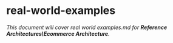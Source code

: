 # real-world-examples

_This document will cover real world examples.md for **Reference Architectures\Ecommerce Architecture**._
